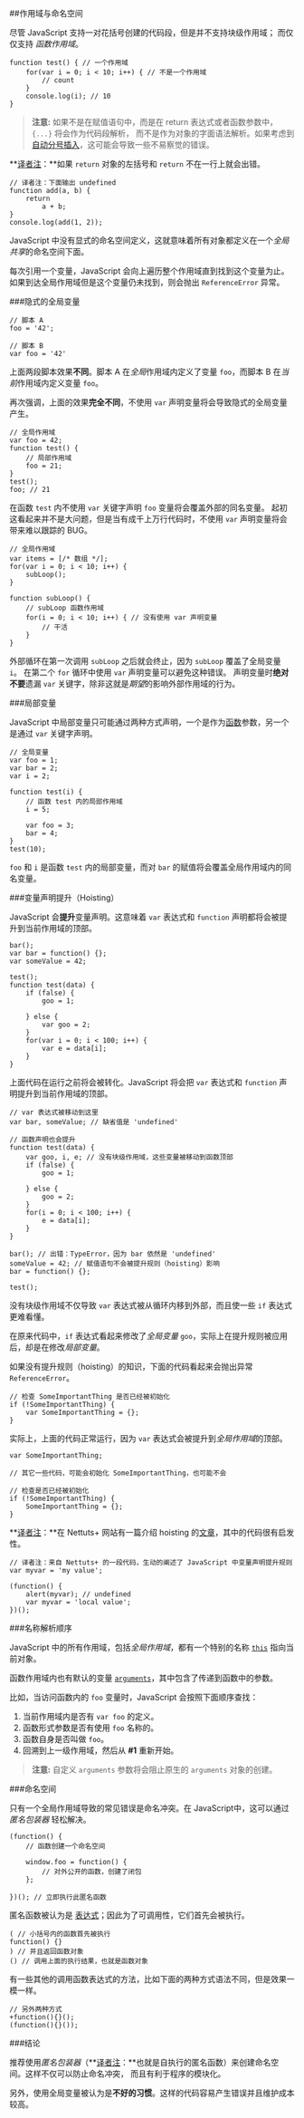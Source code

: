 ﻿##作用域与命名空间

尽管 JavaScript 支持一对花括号创建的代码段，但是并不支持块级作用域；
而仅仅支持 *函数作用域*。

    function test() { // 一个作用域
        for(var i = 0; i < 10; i++) { // 不是一个作用域
            // count
        }
        console.log(i); // 10
    }

> **注意:** 如果不是在赋值语句中，而是在 return 表达式或者函数参数中，`{...}` 将会作为代码段解析，
> 而不是作为对象的字面语法解析。如果考虑到 [自动分号插入](#core.semicolon)，这可能会导致一些不易察觉的错误。

**[译者注][30]：**如果 `return` 对象的左括号和 `return` 不在一行上就会出错。
	
	// 译者注：下面输出 undefined
	function add(a, b) {
		return 
			a + b;
	}
	console.log(add(1, 2));

JavaScript 中没有显式的命名空间定义，这就意味着所有对象都定义在一个*全局共享*的命名空间下面。

每次引用一个变量，JavaScript 会向上遍历整个作用域直到找到这个变量为止。
如果到达全局作用域但是这个变量仍未找到，则会抛出 `ReferenceError` 异常。

###隐式的全局变量

    // 脚本 A
    foo = '42';

    // 脚本 B
    var foo = '42'

上面两段脚本效果**不同**。脚本 A 在*全局*作用域内定义了变量 `foo`，而脚本 B 在*当前*作用域内定义变量 `foo`。

再次强调，上面的效果**完全不同**，不使用 `var` 声明变量将会导致隐式的全局变量产生。

    // 全局作用域
    var foo = 42;
    function test() {
        // 局部作用域
        foo = 21;
    }
    test();
    foo; // 21

在函数 `test` 内不使用 `var` 关键字声明 `foo` 变量将会覆盖外部的同名变量。
起初这看起来并不是大问题，但是当有成千上万行代码时，不使用 `var` 声明变量将会带来难以跟踪的 BUG。
    
    // 全局作用域
    var items = [/* 数组 */];
    for(var i = 0; i < 10; i++) {
        subLoop();
    }

    function subLoop() {
        // subLoop 函数作用域
        for(i = 0; i < 10; i++) { // 没有使用 var 声明变量
            // 干活
        }
    }

外部循环在第一次调用 `subLoop` 之后就会终止，因为 `subLoop` 覆盖了全局变量 `i`。
在第二个 `for` 循环中使用 `var` 声明变量可以避免这种错误。
声明变量时**绝对不要**遗漏 `var` 关键字，除非这就是*期望*的影响外部作用域的行为。 

###局部变量

JavaScript 中局部变量只可能通过两种方式声明，一个是作为[函数](#function)参数，另一个是通过 `var` 关键字声明。

    // 全局变量
    var foo = 1;
    var bar = 2;
    var i = 2;

    function test(i) {
        // 函数 test 内的局部作用域
        i = 5;

        var foo = 3;
        bar = 4;
    }
    test(10);

`foo` 和 `i` 是函数 `test` 内的局部变量，而对 `bar` 的赋值将会覆盖全局作用域内的同名变量。

###变量声明提升（Hoisting）

JavaScript 会**提升**变量声明。这意味着 `var` 表达式和 `function` 声明都将会被提升到当前作用域的顶部。

    bar();
    var bar = function() {};
    var someValue = 42;

    test();
    function test(data) {
        if (false) {
            goo = 1;

        } else {
            var goo = 2;
        }
        for(var i = 0; i < 100; i++) {
            var e = data[i];
        }
    }

上面代码在运行之前将会被转化。JavaScript 将会把 `var` 表达式和 `function` 声明提升到当前作用域的顶部。

    // var 表达式被移动到这里
    var bar, someValue; // 缺省值是 'undefined'

    // 函数声明也会提升
    function test(data) {
        var goo, i, e; // 没有块级作用域，这些变量被移动到函数顶部
        if (false) {
            goo = 1;

        } else {
            goo = 2;
        }
        for(i = 0; i < 100; i++) {
            e = data[i];
        }
    }

    bar(); // 出错：TypeError，因为 bar 依然是 'undefined'
    someValue = 42; // 赋值语句不会被提升规则（hoisting）影响
    bar = function() {};

    test();

没有块级作用域不仅导致 `var` 表达式被从循环内移到外部，而且使一些 `if` 表达式更难看懂。

在原来代码中，`if` 表达式看起来修改了*全局变量* `goo`，实际上在提升规则被应用后，却是在修改*局部变量*。

如果没有提升规则（hoisting）的知识，下面的代码看起来会抛出异常 `ReferenceError`。

    // 检查 SomeImportantThing 是否已经被初始化
    if (!SomeImportantThing) {
        var SomeImportantThing = {};
    }

实际上，上面的代码正常运行，因为 `var` 表达式会被提升到*全局作用域*的顶部。

    var SomeImportantThing;

    // 其它一些代码，可能会初始化 SomeImportantThing，也可能不会

    // 检查是否已经被初始化
    if (!SomeImportantThing) {
        SomeImportantThing = {};
    }

	
**[译者注][30]：**在 Nettuts+ 网站有一篇介绍 hoisting 的[文章][1]，其中的代码很有启发性。

	// 译者注：来自 Nettuts+ 的一段代码，生动的阐述了 JavaScript 中变量声明提升规则
	var myvar = 'my value';  
	  
	(function() {  
		alert(myvar); // undefined  
		var myvar = 'local value';  
	})();  
	
	
###名称解析顺序

JavaScript 中的所有作用域，包括*全局作用域*，都有一个特别的名称 [`this`](#function.this) 指向当前对象。

函数作用域内也有默认的变量 [`arguments`](#function.arguments)，其中包含了传递到函数中的参数。

比如，当访问函数内的 `foo` 变量时，JavaScript 会按照下面顺序查找：

 1. 当前作用域内是否有 `var foo` 的定义。
 2. 函数形式参数是否有使用 `foo` 名称的。
 3. 函数自身是否叫做 `foo`。
 4. 回溯到上一级作用域，然后从 **#1** 重新开始。

> **注意:** 自定义 `arguments` 参数将会阻止原生的 `arguments` 对象的创建。

###命名空间

只有一个全局作用域导致的常见错误是命名冲突。在 JavaScript中，这可以通过 *匿名包装器* 轻松解决。

    (function() {
        // 函数创建一个命名空间
        
        window.foo = function() {
            // 对外公开的函数，创建了闭包
        };

    })(); // 立即执行此匿名函数

匿名函数被认为是 [表达式](#function)；因此为了可调用性，它们首先会被执行。

    ( // 小括号内的函数首先被执行
    function() {}
    ) // 并且返回函数对象
    () // 调用上面的执行结果，也就是函数对象

有一些其他的调用函数表达式的方法，比如下面的两种方式语法不同，但是效果一模一样。

    // 另外两种方式
    +function(){}();
    (function(){}());

###结论

推荐使用*匿名包装器*（**[译者注][30]：**也就是自执行的匿名函数）来创建命名空间。这样不仅可以防止命名冲突，
而且有利于程序的模块化。

另外，使用全局变量被认为是**不好的习惯**。这样的代码容易产生错误并且维护成本较高。

[1]: http://net.tutsplus.com/tutorials/javascript-ajax/quick-tip-javascript-hoisting-explained/
[30]: http://cnblogs.com/sanshi/
